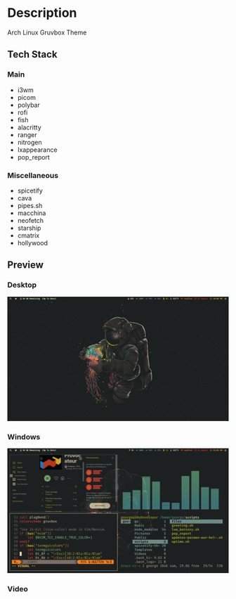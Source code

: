 # Description
Arch Linux Gruvbox Theme

## Tech Stack
### Main
- i3wm
- picom
- polybar
- rofi
- fish
- alacritty
- ranger
- nitrogen
- lxappearance
- pop_report

### Miscellaneous
- spicetify
- cava
- pipes.sh
- macchina
- neofetch
- starship
- cmatrix
- hollywood

## Preview
### Desktop
![Alt text](./preview/Screenshot_2022-08-26-26_1920x1080.png?raw=true "Screenshot 1")
### Windows
![Alt text](./preview/Screenshot_2022-08-26-15_1920x1080.png?raw=true "Screenshot 2")
### Video
